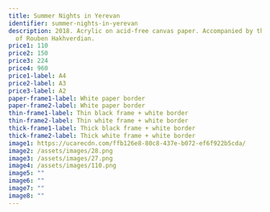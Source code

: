 ```yaml
---
title: Summer Nights in Yerevan
identifier: summer-nights-in-yerevan
description: 2018. Acrylic on acid-free canvas paper. Accompanied by the songs
  of Rouben Hakhverdian.
price1: 110
price2: 150
price3: 224
price4: 960
price1-label: A4
price2-label: A3
price3-label: A2
paper-frame1-label: White paper border
paper-frame2-label: White paper border
thin-frame1-label: Thin black frame + white border
thin-frame2-label: Thin white frame + white border
thick-frame1-label: Thick black frame + white border
thick-frame2-label: Thick white frame + white border
image1: https://ucarecdn.com/ffb126e8-80c8-437e-b072-ef6f922b5cda/
image2: /assets/images/28.png
image3: /assets/images/27.png
image4: /assets/images/110.png
image5: ""
image6: ""
image7: ""
image8: ""
---
```

